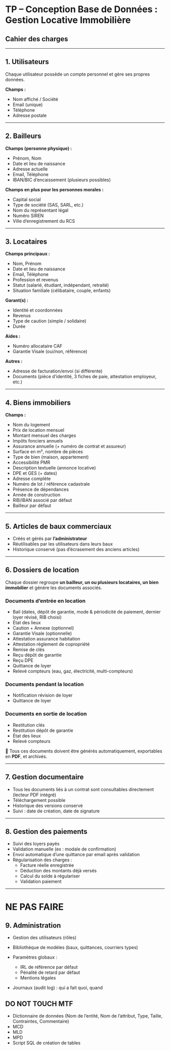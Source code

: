 # TP – Conception Base de Données : Gestion Locative Immobilière

## Cahier des charges

---

## 1. Utilisateurs
Chaque utilisateur possède un compte personnel et gère ses propres données.  

**Champs :**
- Nom affiché / Société  
- Email (unique)  
- Téléphone 
- Adresse postale  

---

## 2. Bailleurs
**Champs (personne physique) :**  
- Prénom, Nom  
- Date et lieu de naissance  
- Adresse actuelle  
- Email, Téléphone 
- IBAN/BIC d’encaissement (plusieurs possibles)  

**Champs en plus pour les personnes morales :**  
- Capital social
- Type de société (SAS, SARL, etc.)
- Nom du représentant légal
- Numéro SIREN  
- Ville d’enregistrement du RCS

---

## 3. Locataires
**Champs principaux :**  
- Nom, Prénom  
- Date et lieu de naissance  
- Email, Téléphone  
- Profession et revenus  
- Statut (salarié, étudiant, indépendant, retraité)  
- Situation familiale (célibataire, couple, enfants)  

**Garant(s) :**  
- Identité et coordonnées  
- Revenus
- Type de caution (simple / solidaire)  
- Durée  

**Aides :**  
- Numéro allocataire CAF  
- Garantie Visale (oui/non, référence)  

**Autres :**  
- Adresse de facturation/envoi (si différente)  
- Documents (pièce d’identité, 3 fiches de paie, attestation employeur, etc.)  

---

## 4. Biens immobiliers
**Champs :**  
- Nom du logement  
- Prix de location mensuel  
- Montant mensuel des charges  
- Impôts fonciers annuels  
- Assurance annuelle (+ numéro de contrat et assureur)  
- Surface en m², nombre de pièces  
- Type de bien (maison, appartement)  
- Accessibilité PMR  
- Description textuelle (annonce locative)  
- DPE et GES (+ dates)  
- Adresse complète  
- Numéro de lot / référence cadastrale  
- Présence de dépendances  
- Année de construction  
- RIB/IBAN associé par défaut 
- Bailleur par défaut

---

## 5. Articles de baux commerciaux
- Créés et gérés par **l’administrateur**  
- Réutilisables par les utilisateurs dans leurs baux  
- Historique conservé (pas d’écrasement des anciens articles)  

---

## 6. Dossiers de location
Chaque dossier regroupe **un bailleur, un ou plusieurs locataires, un bien immobilier** et génère les documents associés.  

### Documents d’entrée en location
- Bail (dates, dépôt de garantie, mode & périodicité de paiement, dernier loyer révisé, RIB choisi)  
- État des lieux  
- Caution + Annexe (optionnel)  
- Garantie Visale (optionnelle)  
- Attestation assurance habitation  
- Attestation règlement de copropriété  
- Remise de clés  
- Reçu dépôt de garantie  
- Reçu DPE  
- Quittance de loyer  
- Relevé compteurs (eau, gaz, électricité, multi-compteurs)  

### Documents pendant la location
- Notification révision de loyer  
- Quittance de loyer  

### Documents en sortie de location
- Restitution clés  
- Restitution dépôt de garantie  
- État des lieux  
- Relevé compteurs  

📄 Tous ces documents doivent être générés automatiquement, exportables en **PDF**, et archivés.  

---

## 7. Gestion documentaire
- Tous les documents liés à un contrat sont consultables directement (lecteur PDF intégré)  
- Téléchargement possible  
- Historique des versions conservé  
- Suivi : date de création, date de signature  

---

## 8. Gestion des paiements
- Suivi des loyers payés
- Validation manuelle (ex : modale de confirmation)
- Envoi automatique d’une quittance par email après validation
- Régularisation des charges :
    - Facture réelle enregistrée
    - Déduction des montants déjà versés
    - Calcul du solde à régulariser
    - Validation paiement

---

# NE PAS FAIRE

## 9. Administration
- Gestion des utilisateurs (rôles)

- Bibliothèque de modèles (baux, quittances, courriers types)

- Paramètres globaux :  
    - IRL de référence par défaut  
    - Pénalité de retard par défaut  
    - Mentions légales  
- Journaux (audit log) : qui a fait quoi, quand  


## DO NOT TOUCH MTF
- Dictionnaire de données (Nom de l’entité, Nom de l’attribut, Type, Taille, Contraintes, Commentaire)  
- MCD  
- MLD  
- MPD  
- Script SQL de création de tables 



























